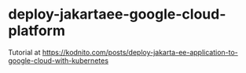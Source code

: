 # deploy-jakartaee-google-cloud-platform

Tutorial at https://kodnito.com/posts/deploy-jakarta-ee-application-to-google-cloud-with-kubernetes
